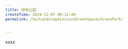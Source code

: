 ```yaml
---
title: 绿地公园
createTime: 2024-11-07 00:12:49
permalink: /ko/LandscapeLeisureGreenSpace/GreenPark/


---
```


xxxx